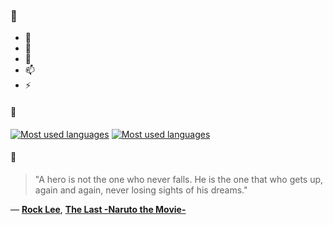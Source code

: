 ### 👋

- 🔭
- 🌱
- 💬
- 📫
- ⚡

#### 🧏

[![Most used languages](https://github-readme-stats-aynah.vercel.app/api/top-langs/?username=aynh&theme=solarized-dark&langs_count=6&layout=compact&hide_title=true)](https://github.com/anuraghazra/github-readme-stats#gh-dark-mode-only)
[![Most used languages](https://github-readme-stats-aynah.vercel.app/api/top-langs/?username=aynh&theme=solarized-light&langs_count=6&layout=compact&hide_title=true)](https://github.com/anuraghazra/github-readme-stats#gh-light-mode-only)

#### 💬

> "A hero is not the one who never falls. He is the one that who gets up, again and again, never losing sights of his dreams."

&mdash; [**Rock Lee**](https://myanimelist.net/character.php?q=Rock%20Lee&cat=character), [**The Last -Naruto the Movie-**](https://myanimelist.net/search/all?q=The%20Last%20-Naruto%20the%20Movie-&cat=all)
